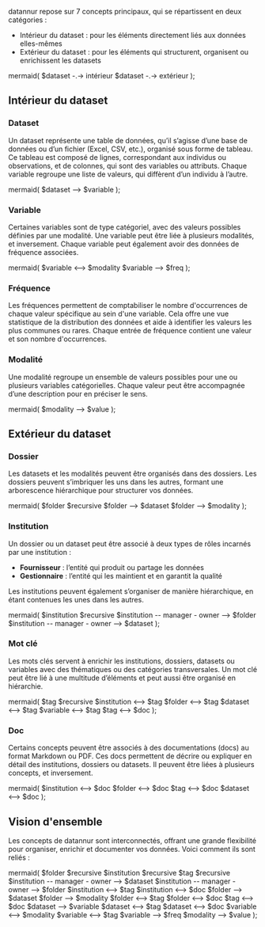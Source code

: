 datannur repose sur 7 concepts principaux, qui se répartissent en deux catégories :

- Intérieur du dataset : pour les éléments directement liés aux données elles-mêmes
- Extérieur du dataset : pour les éléments qui structurent, organisent ou enrichissent les datasets

mermaid( 
  $dataset -.-> intérieur
  $dataset -.-> extérieur
);


## Intérieur du dataset

### Dataset

Un dataset représente une table de données, qu’il s’agisse d’une base de données ou d’un fichier (Excel, CSV, etc.), organisé sous forme de tableau. Ce tableau est composé de lignes, correspondant aux individus ou observations, et de colonnes, qui sont des variables ou attributs. Chaque variable regroupe une liste de valeurs, qui diffèrent d’un individu à l’autre.

mermaid( $dataset --> $variable );

### Variable

Certaines variables sont de type catégoriel, avec des valeurs possibles définies par une modalité. Une variable peut être liée à plusieurs modalités, et inversement. Chaque variable peut également avoir des données de fréquence associées.

mermaid( 
  $variable <--> $modality
  $variable --> $freq
);

### Fréquence

Les fréquences permettent de comptabiliser le nombre d'occurrences de chaque valeur spécifique au sein d'une variable. Cela offre une vue statistique de la distribution des données et aide à identifier les valeurs les plus communes ou rares. Chaque entrée de fréquence contient une valeur et son nombre d'occurrences.

### Modalité

Une modalité regroupe un ensemble de valeurs possibles pour une ou plusieurs variables catégorielles. Chaque valeur peut être accompagnée d’une description pour en préciser le sens.

mermaid( $modality --> $value );


## Extérieur du dataset

### Dossier

Les datasets et les modalités peuvent être organisés dans des dossiers. Les dossiers peuvent s’imbriquer les uns dans les autres, formant une arborescence hiérarchique pour structurer vos données.

mermaid(
  $folder $recursive
  $folder --> $dataset
  $folder --> $modality
);

### Institution

Un dossier ou un dataset peut être associé à deux types de rôles incarnés par une institution :

- **Fournisseur** : l’entité qui produit ou partage les données
- **Gestionnaire** : l’entité qui les maintient et en garantit la qualité

Les institutions peuvent également s’organiser de manière hiérarchique, en étant contenues les unes dans les autres.

mermaid(
  $institution $recursive
  $institution -- manager - owner --> $folder
  $institution -- manager - owner --> $dataset
);

### Mot clé

Les mots clés servent à enrichir les institutions, dossiers, datasets ou variables avec des thématiques ou des catégories transversales. Un mot clé peut être lié à une multitude d’éléments et peut aussi être organisé en hiérarchie.

mermaid(
  $tag $recursive
  $institution <--> $tag
  $folder <--> $tag
  $dataset <--> $tag
  $variable <--> $tag
  $tag <--> $doc
);

### Doc

Certains concepts peuvent être associés à des documentations (docs) au format Markdown ou PDF. Ces docs permettent de décrire ou expliquer en détail des institutions, dossiers ou datasets. Il peuvent être liées à plusieurs concepts, et inversement.

mermaid(
  $institution <--> $doc
  $folder <--> $doc
  $tag <--> $doc
  $dataset <--> $doc
);

## Vision d'ensemble

Les concepts de datannur sont interconnectés, offrant une grande flexibilité pour organiser, enrichir et documenter vos données. Voici comment ils sont reliés :

mermaid(
  $folder $recursive
  $institution $recursive
  $tag $recursive
  $institution -- manager - owner --> $dataset
  $institution -- manager - owner --> $folder
  $institution <--> $tag
  $institution <--> $doc
  $folder --> $dataset
  $folder --> $modality
  $folder <--> $tag
  $folder <--> $doc
  $tag <--> $doc
  $dataset --> $variable
  $dataset <--> $tag
  $dataset <--> $doc
  $variable <--> $modality
  $variable <--> $tag
  $variable --> $freq
  $modality --> $value
);
